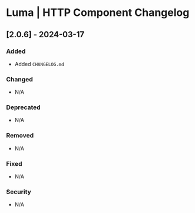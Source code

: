 # Luma | HTTP Component Changelog

## [2.0.6] - 2024-03-17
### Added
- Added `CHANGELOG.md`

### Changed
- N/A

### Deprecated
- N/A

### Removed
- N/A

### Fixed
- N/A

### Security
- N/A